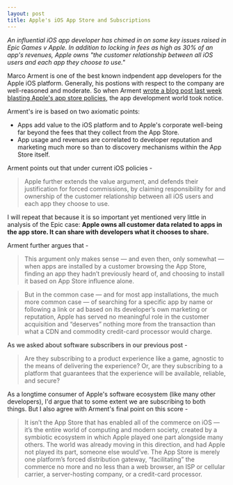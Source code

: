 ```yaml
---
layout: post
title: Apple's iOS App Store and Subscriptions
---
```


*An influential iOS app developer has chimed in on some key issues raised in Epic Games v Apple. In addition to locking in fees as high as 30% of an app's revenues, Apple owns "the customer relationship between all iOS users and each app they choose to use."* 

<!--excerpt--> 

Marco Arment is one of the best known indpendent app developers for the Apple iOS platform. Generally, his postions with respect to the company are well-reasoned and moderate. So when Arment [wrote a blog post last week blasting Apple's app store policies](https://marco.org/2021/06/03/developer-relations), the app development world took notice.

Arment's ire is based on two axiomatic points: 

* Apps add value to the iOS platform and to Apple's corporate well-being far beyond the fees that they collect from the App Store.
* App usage and revenues are correlated to developer reputation and marketing much more so than to discovery mechanisms within the App Store itself.

Arment points out that under current iOS policies -

>Apple further extends the value argument, and defends their justification for forced commissions, by claiming responsibility for and ownership of the customer relationship between all iOS users and each app they choose to use.

I will repeat that because it is so important yet mentioned very little in analysis of the Epic case: **Apple owns all customer data related to apps in the app store. It can share with developers what it chooses to share.**

Arment further argues that -

> This argument only makes sense — and even then, only somewhat — when apps are installed by a customer browsing the App Store, finding an app they hadn’t previously heard of, and choosing to install it based on App Store influence alone.

> But in the common case — and for most app installations, the much more common case — of searching for a specific app by name or following a link or ad based on its developer’s own marketing or reputation, Apple has served no meaningful role in the customer acquisition and “deserves” nothing more from the transaction than what a CDN and commodity credit-card processor would charge.

As we asked about software subscribers in our previous post -

> Are they subscribing to a product experience like a game, agnostic to the means of delivering the experience?  Or, are they subscribing to a platform that guarantees that the experience will be available, reliable, and secure?

As a longtime consumer of Apple's software ecosystem (like many other developers), I'd argue that to some extent we are subscribing to both things. But I also agree with Arment's final point on this score -

>It isn’t the App Store that has enabled all of the commerce on iOS — it’s the entire world of computing and modern society, created by a symbiotic ecosystem in which Apple played one part alongside many others. The world was already moving in this direction, and had Apple not played its part, someone else would’ve. The App Store is merely one platform’s forced distribution gateway, “facilitating” the commerce no more and no less than a web browser, an ISP or cellular carrier, a server-hosting company, or a credit-card processor.

